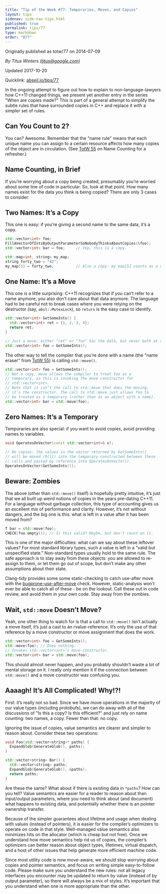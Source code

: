 ```yaml
---
title: "Tip of the Week #77: Temporaries, Moves, and Copies"
layout: tips
sidenav: side-nav-tips.html
published: true
permalink: tips/77
type: markdown
order: "077"
---
```


Originally published as totw/77 on 2014-07-09

*By Titus Winters [(titus@google.com)](mailto:titus@google.com)*

Updated 2017-10-20

Quicklink: [abseil.io/tips/77](https://abseil.io/tips/77)

In the ongoing attempt to figure out how to explain to non-language-lawyers how
C++11 changed things, we present yet another entry in the series "When are
copies made?" This is part of a general attempt to simplify the subtle rules
that have surrounded copies in C++ and replace it with a simpler set of rules.

## Can You Count to 2?

You can? Awesome. Remember that the "name rule" means that each unique name you
can assign to a certain resource affects how many copies of the object are in
circulation. (See [TotW 55](/tips/55) on Name Counting for a refresher.)

## Name Counting, in Brief

If you’re worrying about a copy being created, presumably you’re worried about
some line of code in particular. So, look at that point. How many names exist
for the data you think is being copied? There are only 3 cases to consider:

## Two Names: It’s a Copy

This one is easy: if you’re giving a second name to the same data, it’s a copy.

```c++
std::vector<int> foo;
FillAVectorOfIntsByOutputParameterSoNobodyThinksAboutCopies(&foo);
std::vector<int> bar = foo;     // Yep, this is a copy.

std::map<int, string> my_map;
string forty_two = "42";
my_map[5] = forty_two;          // Also a copy: my_map[5] counts as a name.
```

## One Name: It’s a Move

This one is a little surprising: C++11 recognizes that if you can’t refer to a
name anymore, you also don’t care about that data anymore. The language had to
be careful not to break cases where you were relying on the destructor (say,
`absl::MutexLock`), so `return` is the easy case to identify.

```c++
std::vector<int> GetSomeInts() {
  std::vector<int> ret = {1, 2, 3, 4};
  return ret;
}

// Just a move: either "ret" or "foo" has the data, but never both at once.
std::vector<int> foo = GetSomeInts();
```

The other way to tell the compiler that you’re done with a name (the "name
eraser" from [TotW 55](/tips/55)) is calling `std::move()`.

```c++
std::vector<int> foo = GetSomeInts();
// Not a copy, move allows the compiler to treat foo as a
// temporary, so this is invoking the move constructor for
// std::vector<int>.
// Note that it isn’t the call to std::move that does the moving,
// it’s the constructor. The call to std::move just allows foo to
// be treated as a temporary (rather than as an object with a name).
std::vector<int> bar = std::move(foo);
```

## Zero Names: It’s a Temporary

Temporaries are also special: if you want to avoid copies, avoid providing names
to variables.

```c++
void OperatesOnVector(const std::vector<int>& v);

// No copies: the values in the vector returned by GetSomeInts()
// will be moved (O(1)) into the temporary constructed between these
// calls and passed by reference into OperatesOnVector().
OperatesOnVector(GetSomeInts());
```

## Beware: Zombies

The above (other than `std::move()` itself) is hopefully pretty intuitive, it’s
just that we all built up weird notions of copies in the years pre-dating C++11.
For a language without garbage collection, this type of accounting gives us an
excellent mix of performance and clarity. However, it’s not without dangers, and
the big one is this: what is left in a value after it has been moved from?

```c++
T bar = std::move(foo);
CHECK(foo.empty()); // Is this valid? Maybe, but don’t count on it.
```

This is one of the major difficulties: what can we say about these leftover
values? For most standard library types, such a value is left in a "valid but
unspecified state." Non-standard types usually hold to the same rule. The safe
approach is to stay away from these objects: you are allowed to re-assign to
them, or let them go out of scope, but don’t make any other assumptions about
their state.

Clang-tidy provides some some static-checking to catch use-after move with the
[bugprone-use-after-move](https://clang.llvm.org/extra/clang-tidy/checks/bugprone/use-after-move.html)
check. However, static-analysis won't ever be able to catch all of these - be on
the lookout. Call these out in code review, and avoid them in your own code.
Stay away from the zombies.

## Wait, `std::move` Doesn’t Move?

Yeah, one other thing to watch for is that a call to `std::move()` isn’t 
actually a move itself, it’s just a cast to an rvalue-reference. It’s only the 
use of that reference by a move constructor or move assignment that does the 
work.

```c++
std::vector<int> foo = GetSomeInts();
std::move(foo); // Does nothing.
// Invokes std::vector<int>’s move-constructor.
std::vector<int> bar = std::move(foo);
```

This should almost never happen, and you probably shouldn’t waste a lot of
mental storage on it. I really only mention it if the connection between
`std::move()` and a move constructor was confusing you.

## Aaaagh! It’s All Complicated! Why!?!

First: it’s really not so bad. Since we have move operations in the majority of
our value types (including protobufs), we can do away with all of the
discussions of "Is this a copy? Is this efficient?" and just rely on name
counting: two names, a copy. Fewer than that: no copy.

Ignoring the issue of copies, value semantics are clearer and simpler to reason
about. Consider these two operations:

```c++
void Foo(std::vector<string>* paths) {
  ExpandGlob(GenerateGlob(), paths);
}

std::vector<string> Bar() {
  std::vector<string> paths;
  ExpandGlob(GenerateGlob(), &paths);
  return paths;
}
```

Are these the same? What about if there is existing data in `*paths`? How can
you tell? Value semantics are easier for a reader to reason about than
input/output parameters, where you need to think about (and document) what
happens to existing data, and potentially whether there is an pointer ownership
transfer.

Because of the simpler guarantees about lifetime and usage when dealing with
values (instead of pointers), it is easier for the compiler’s optimizers to
operate on code in that style. Well-managed value semantics also minimizes hits
on the allocator (which is cheap but not free). Once we understand how move
semantics help rid us of copies, the compiler’s optimizers can better reason
about object types, lifetimes, virtual dispatch, and a host of other issues that
help generate more efficient machine code.

Since most utility code is now move-aware, we should stop worrying about copies
and pointer semantics, and focus on writing simple easy-to-follow code. Please
make sure you understand the new rules: not all legacy interfaces you encounter
may be updated to return by value (instead of by output parameter), so there will
always be a mix of styles. It’s important that you understand when one is more
appropriate than the other.

